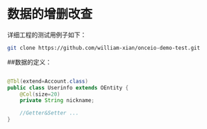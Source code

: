 # 数据的增删改查

详细工程的测试用例子如下：

```bash
git clone https://github.com/william-xian/onceio-demo-test.git

```


##数据的定义：

```java

@Tbl(extend=Account.class)
public class Userinfo extends OEntity {
	@Col(size=20)
	private String nickname;

	//Getter&Setter ...
}


```

